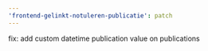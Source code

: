 ```yaml
---
'frontend-gelinkt-notuleren-publicatie': patch
---
```


fix: add custom datetime publication value on publications
